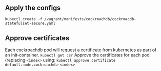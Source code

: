 ## Apply the configs
```kubectl create -f /vagrant/manifests/cockroachdb/cockroacdb-statefulset-secure.yaml```

## Approve certificates
Each cockroachdb pod will request a certificate from kubernetes as part of an init-container.
```kubectl get csr```
Approve the certificates for each pod (replacing `<index>` using:
```kubectl approve certificate default.node.cockroachdb-<index>```